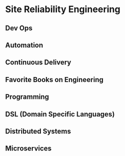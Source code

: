 # Site Reliability Engineering

## Dev Ops

## Automation

## Continuous Delivery

## Favorite Books on Engineering

## Programming

## DSL (Domain Specific Languages)

## Distributed Systems

## Microservices

